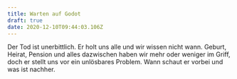 ```yaml
---
title: Warten auf Godot
draft: true
date: 2020-12-10T09:44:03.106Z
---
```

Der Tod ist unerbittlich. Er holt uns alle und wir wissen nicht wann. Geburt, Heirat, Pension und alles dazwischen haben wir mehr oder weniger im Griff, doch er stellt uns vor ein unlösbares Problem. Wann schaut er vorbei und was ist nachher.